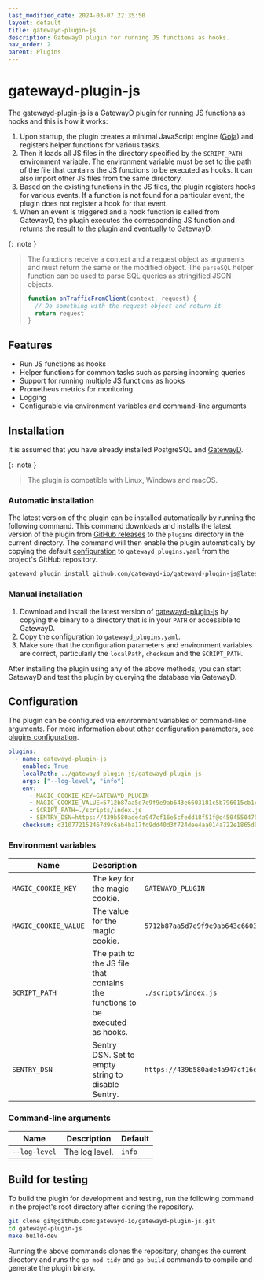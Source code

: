 ```yaml
---
last_modified_date: 2024-03-07 22:35:50
layout: default
title: gatewayd-plugin-js
description: GatewayD plugin for running JS functions as hooks.
nav_order: 2
parent: Plugins
---
```


# gatewayd-plugin-js

The gatewayd-plugin-js is a GatewayD plugin for running JS functions as hooks and this is how it works:

1. Upon startup, the plugin creates a minimal JavaScript engine ([Goja](https://github.com/dop251/goja)) and registers helper functions for various tasks.
2. Then it loads all JS files in the directory specified by the `SCRIPT_PATH` environment variable. The environment variable must be set to the path of the file that contains the JS functions to be executed as hooks. It can also import other JS files from the same directory.
3. Based on the existing functions in the JS files, the plugin registers hooks for various events. If a function is not found for a particular event, the plugin does not register a hook for that event.
4. When an event is triggered and a hook function is called from GatewayD, the plugin executes the corresponding JS function and returns the result to the plugin and eventually to GatewayD.

{: .note }
> The functions receive a context and a request object as arguments and must return the same or the modified object. The `parseSQL` helper function can be used to parse SQL queries as stringified JSON objects.
>
> ```js
> function onTrafficFromClient(context, request) {
>   // Do something with the request object and return it
>   return request
> }
> ```

## Features

- Run JS functions as hooks
- Helper functions for common tasks such as parsing incoming queries
- Support for running multiple JS functions as hooks
- Prometheus metrics for monitoring
- Logging
- Configurable via environment variables and command-line arguments

## Installation

It is assumed that you have already installed PostgreSQL and [GatewayD](/getting-started/installation).

{: .note }
> The plugin is compatible with Linux, Windows and macOS.

### Automatic installation

The latest version of the plugin can be installed automatically by running the following command. This command downloads and installs the latest version of the plugin from [GitHub releases](https://github.com/gatewayd-io/gatewayd-plugin-js/releases) to the `plugins` directory in the current directory. The command will then enable the plugin automatically by copying the default [configuration](#configuration) to `gatewayd_plugins.yaml` from the project's GitHub repository.

```bash
gatewayd plugin install github.com/gatewayd-io/gatewayd-plugin-js@latest
```

### Manual installation

1. Download and install the latest version of [gatewayd-plugin-js](https://github.com/gatewayd-io/gatewayd-plugin-js/releases/latest) by copying the binary to a directory that is in your `PATH` or accessible to GatewayD.
2. Copy the [configuration](#configuration) to [`gatewayd_plugins.yaml`](/using-gatewayd/plugins-configuration/plugins-configuration).
3. Make sure that the configuration parameters and environment variables are correct, particularly the `localPath`, `checksum` and the `SCRIPT_PATH`.

After installing the plugin using any of the above methods, you can start GatewayD and test the plugin by querying the database via GatewayD.

## Configuration

The plugin can be configured via environment variables or command-line arguments. For more information about other configuration parameters, see [plugins configuration](/using-gatewayd/plugins-configuration/plugins-configuration.md).

```yaml
plugins:
  - name: gatewayd-plugin-js
    enabled: True
    localPath: ../gatewayd-plugin-js/gatewayd-plugin-js
    args: ["--log-level", "info"]
    env:
      - MAGIC_COOKIE_KEY=GATEWAYD_PLUGIN
      - MAGIC_COOKIE_VALUE=5712b87aa5d7e9f9e9ab643e6603181c5b796015cb1c09d6f5ada882bf2a1872
      - SCRIPT_PATH=./scripts/index.js
      - SENTRY_DSN=https://439b580ade4a947cf16e5cfedd18f51f@o4504550475038720.ingest.sentry.io/4506475229413376
    checksum: d310772152467d9c6ab4ba17fd9dd40d3f724dee4aa014a722e1865d91744a4f
```

### Environment variables

| Name                 | Description                                                                  | Default                                                                                        |
| -------------------- | ---------------------------------------------------------------------------- | ---------------------------------------------------------------------------------------------- |
| `MAGIC_COOKIE_KEY`   | The key for the magic cookie.                                                | `GATEWAYD_PLUGIN`                                                                              |
| `MAGIC_COOKIE_VALUE` | The value for the magic cookie.                                              | `5712b87aa5d7e9f9e9ab643e6603181c5b796015cb1c09d6f5ada882bf2a1872`                             |
| `SCRIPT_PATH`        | The path to the JS file that contains the functions to be executed as hooks. | `./scripts/index.js`                                                                           |
| `SENTRY_DSN`         | Sentry DSN. Set to empty string to disable Sentry.                           | `https://439b580ade4a947cf16e5cfedd18f51f@o4504550475038720.ingest.sentry.io/4506475229413376` |

### Command-line arguments

| Name          | Description    | Default |
| ------------- | -------------- | ------- |
| `--log-level` | The log level. | `info`  |

## Build for testing

To build the plugin for development and testing, run the following command in the project's root directory after cloning the repository.

```bash
git clone git@github.com:gatewayd-io/gatewayd-plugin-js.git
cd gatewayd-plugin-js
make build-dev
```

Running the above commands clones the repository, changes the current directory and runs the `go mod tidy` and `go build` commands to compile and generate the plugin binary.
